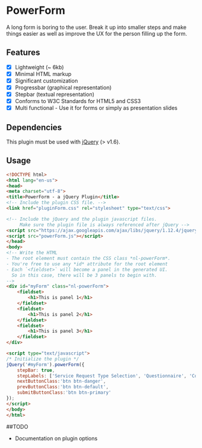 # PowerForm
A long form is boring to the user. Break it up into smaller steps and make things easier as well as improve the UX for the person filling up the form.

## Features
- [x] Lightweight (~ 6kb)
- [x] Minimal HTML markup
- [x] Significant customization
- [x] Progressbar (graphical representation)
- [x] Stepbar (textual representation)
- [x] Conforms to W3C Standards for HTML5 and CSS3
- [x] Multi functional - Use it for forms or simply as presentation slides

## Dependencies
This plugin must be used with [jQuery](http://jquery.com/) (> v1.6).

## Usage
```HTML
<!DOCTYPE html>
<html lang="en-us">
<head>
<meta charset="utf-8">
<title>PowerForm - a jQuery Plugin</title>
<!-- Include the plugin CSS file. -->
<link href="pluginForm.css" rel="stylesheet" type="text/css">

<!-- Include the jQuery and the plugin javascript files. 
     Make sure the plugin file is always referenced after jQuery -->
<script src="https://ajax.googleapis.com/ajax/libs/jquery/1.12.4/jquery.min.js"></script>
<script src="powerForm.js"></script>
</head>
<body>
<!-- Write the HTML 
- The root element must contain the CSS class *nl-powerForm*.
- You're free to use any *id* attribute for the root element
- Each `<fieldset>` will become a panel in the generated UI. 
  So in this case, there will be 3 panels to begin with.
-->
<div id="myForm" class="nl-powerForm">								
	<fieldset>					
		<h1>This is panel 1</h1>
	</fieldset>
	<fieldset>					
		<h1>This is panel 2</h1>
	</fieldset>					
	<fieldset>					
		<h1>This is panel 3</h1>					
	</fieldset>
</div>

<script type="text/javascript">
/* Initialize the plugin */
jQuery('#myForm').powerForm({
	stepBar: true,
	stepLabels: ['Service Request Type Selection', 'Questionnaire', 'Contact Details'],
	nextButtonClass:'btn btn-danger',
	prevButtonClass:'btn btn-default',
	submitButtonClass:'btn btn-primary'
});
</script>
</body>
</html>
```

##TODO
- Documentation on plugin options
